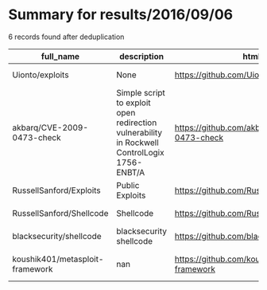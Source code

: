 
# Summary for results/2016/09/06
    
6 records found after deduplication

| full_name | description | html_url | matched_list | matched_count | pushed_at | size | stargazers_count | language | forks_count | vul_ids |
|---------------------------------|----------------------------------------------------------------------------------------------|----------------------------------------------------|----------------------------------|-----------------|---------------------------|--------|--------------------|------------|---------------|-------------------|
| Uionto/exploits | None | https://github.com/Uionto/exploits | ['exploit'] | 1 | 2016-09-06 17:31:21+00:00 | 5 | 0 | Python | 0 | [] |
| akbarq/CVE-2009-0473-check | Simple script to exploit open redirection vulnerability in Rockwell ControlLogix 1756-ENBT/A | https://github.com/akbarq/CVE-2009-0473-check | ['cve-2', 'exploit'] | 2 | 2016-09-06 02:48:54+00:00 | 10 | 1 | Python | 0 | ['CVE-2009-0473'] |
| RussellSanford/Exploits | Public Exploits | https://github.com/RussellSanford/Exploits | ['exploit'] | 1 | 2016-09-06 05:13:40+00:00 | 952 | 0 | Ruby | 0 | [] |
| RussellSanford/Shellcode | Shellcode | https://github.com/RussellSanford/Shellcode | ['shellcode'] | 1 | 2016-09-06 05:13:56+00:00 | 12 | 0 | C | 0 | [] |
| blacksecurity/shellcode | blacksecurity shellcode | https://github.com/blacksecurity/shellcode | ['shellcode'] | 1 | 2016-09-06 06:08:53+00:00 | 6 | 0 | C | 0 | [] |
| koushik401/metasploit-framework | nan | https://github.com/koushik401/metasploit-framework | ['metasploit module OR payload'] | 1 | 2016-09-06 11:58:43+00:00 | 0 | 0 | nan | 0 | [] |
